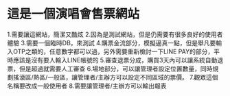 # 這是一個演唱會售票網站
1.需要讓這網站，簡潔又酷炫
2.因為是測試網站，但是仍需要有很多良好的使用者體驗
3.需要一個臨時DB，來測試
4.購票金流部分，模擬逼真一點，但是舉凡要輸入OTP之類的，任意數字都可以過，另外需要重新檢討一下LINE PAY的部分，平時應該是沒有要人輸入LINE帳號的
5.審查退票分成，購買3天內可以讓系統自動退票，但是超過就需要人工審查
6.場地部分，可以讓管理者設定位置數量，同時規劃搖滾區/熱區/一般區，讓管理者/主辦方可以設定不同區域的票價。
7.觀眾這個名稱要改成一般使用者
8.需要讓管理者/主辦方可以輸出報表
